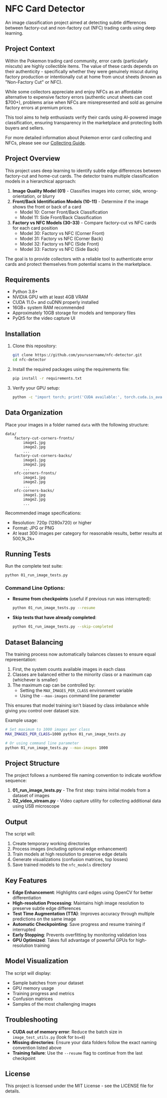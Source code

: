 # NFC Card Detector

An image classification project aimed at detecting subtle differences between factory-cut and non-factory cut (NFC) trading cards using deep learning.

## Project Context

Within the Pokemon trading card community, error cards (particularly miscuts) are highly collectible items. The value of these cards depends on their authenticity - specifically whether they were genuinely miscut during factory production or intentionally cut at home from uncut sheets (known as "Non-Factory Cut" or NFC).

While some collectors appreciate and enjoy NFCs as an affordable alternative to expensive factory errors (authentic uncut sheets can cost $700+), problems arise when NFCs are misrepresented and sold as genuine factory errors at premium prices.

This tool aims to help enthusiasts verify their cards using AI-powered image classification, ensuring transparency in the marketplace and protecting both buyers and sellers.

For more detailed information about Pokemon error card collecting and NFCs, please see our [Collecting Guide](docs/COLLECTING_GUIDE.md).

## Project Overview

This project uses deep learning to identify subtle edge differences between factory-cut and home-cut cards. The detector trains multiple classification models in a hierarchical approach:

1. **Image Quality Model (01)** - Classifies images into corner, side, wrong-orientation, or blurry
2. **Front/Back Identification Models (10-11)** - Determine if the image shows the front or back of a card
   - Model 10: Corner Front/Back Classification
   - Model 11: Side Front/Back Classification
3. **Factory vs NFC Models (30-33)** - Compare factory-cut vs NFC cards for each card position
   - Model 30: Factory vs NFC (Corner Front)
   - Model 31: Factory vs NFC (Corner Back)
   - Model 32: Factory vs NFC (Side Front)
   - Model 33: Factory vs NFC (Side Back)

The goal is to provide collectors with a reliable tool to authenticate error cards and protect themselves from potential scams in the marketplace.

## Requirements

- Python 3.8+ 
- NVIDIA GPU with at least 4GB VRAM
- CUDA 11.0+ and cuDNN properly installed
- 16GB+ system RAM recommended
- Approximately 10GB storage for models and temporary files
- PyQt5 for the video capture UI

## Installation

1. Clone this repository:
   ```bash
   git clone https://github.com/yourusername/nfc-detector.git
   cd nfc-detector
   ```

2. Install the required packages using the requirements file:
   ```bash
   pip install -r requirements.txt
   ```

3. Verify your GPU setup:
   ```bash
   python -c "import torch; print('CUDA available:', torch.cuda.is_available())"
   ```

## Data Organization

Place your images in a folder named `data` with the following structure:
```
data/
    factory-cut-corners-fronts/
        image1.jpg
        image2.jpg
        ...
    factory-cut-corners-backs/
        image1.jpg
        image2.jpg
        ...
    nfc-corners-fronts/
        image1.jpg
        image2.jpg
        ...
    nfc-corners-backs/
        image1.jpg
        image2.jpg
        ...
```

Recommended image specifications:
- Resolution: 720p (1280x720) or higher
- Format: JPG or PNG
- At least 300 images per category for reasonable results, better results at 500,1k,2k+

## Running Tests

Run the complete test suite:
```bash
python 01_run_image_tests.py
```

### Command Line Options:

- **Resume from checkpoints** (useful if previous run was interrupted):
  ```bash
  python 01_run_image_tests.py --resume
  ```

- **Skip tests that have already completed**:
  ```bash
  python 01_run_image_tests.py --skip-completed
  ```

## Dataset Balancing

The training process now automatically balances classes to ensure equal representation:

1. First, the system counts available images in each class
2. Classes are balanced either to the minority class or a maximum cap (whichever is smaller)
3. The maximum cap can be controlled by:
   - Setting the `MAX_IMAGES_PER_CLASS` environment variable
   - Using the `--max-images` command line parameter

This ensures that model training isn't biased by class imbalance while giving you control over dataset size.

Example usage:
```bash
# Set maximum to 1000 images per class
MAX_IMAGES_PER_CLASS=1000 python 01_run_image_tests.py

# Or using command line parameter
python 01_run_image_tests.py --max-images 1000
```

## Project Structure

The project follows a numbered file naming convention to indicate workflow sequence:

1. **01_run_image_tests.py** - The first step: trains initial models from a dataset of images
2. **02_video_stream.py** - Video capture utility for collecting additional data using USB microscope

## Output

The script will:
1. Create temporary working directories
2. Process images (including optional edge enhancement)
3. Train models at high resolution to preserve edge details
4. Generate visualizations (confusion matrices, top losses)
5. Save trained models to the `nfc_models` directory

## Key Features

- **Edge Enhancement**: Highlights card edges using OpenCV for better differentiation
- **High-resolution Processing**: Maintains high image resolution to preserve subtle edge differences
- **Test Time Augmentation (TTA)**: Improves accuracy through multiple predictions on the same image
- **Automatic Checkpointing**: Save progress and resume training if interrupted
- **Early Stopping**: Prevents overfitting by monitoring validation loss
- **GPU Optimized**: Takes full advantage of powerful GPUs for high-resolution training

## Model Visualization

The script will display:
- Sample batches from your dataset
- GPU memory usage
- Training progress and metrics
- Confusion matrices
- Samples of the most challenging images

## Troubleshooting

- **CUDA out of memory error**: Reduce the batch size in `image_test_utils.py` (look for `bs=8`)
- **Missing directories**: Ensure your data folders follow the exact naming convention listed above
- **Training failure**: Use the `--resume` flag to continue from the last checkpoint

## License

This project is licensed under the MIT License - see the LICENSE file for details.
